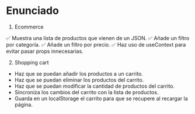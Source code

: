 # Enunciado

1. Ecommerce

✅ Muestra una lista de productos que vienen de un JSON.
✅ Añade un filtro por categoría.
✅ Añade un filtro por precio.
✅ Haz uso de useContext para evitar pasar props innecesarias.

2. Shopping cart

- Haz que se puedan añadir los productos a un carrito.
- Haz que se puedan eliminar los productos del carrito.
- Haz que se puedan modificar la cantidad de productos del carrito.
- Sincroniza los cambios del carrito con la lista de productos.
- Guarda en un localStorage el carrito para que se recupere al recargar la página.